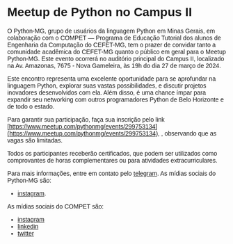 <style>
    body {
        font-family: sans-serif;
    }
</style>

# Meetup de Python no Campus II

O Python-MG, grupo de usuários da linguagem Python em Minas Gerais, em colaboração com o COMPET — Programa de Educação Tutorial dos alunos de Engenharia da Computação do CEFET-MG, tem o prazer de convidar tanto a comunidade acadêmica do CEFET-MG quanto o público em geral para o Meetup Python-MG. Este evento ocorrerá no auditório principal do Campus II, localizado na Av. Amazonas, 7675 - Nova Gameleira, às 19h do dia 27 de março de 2024.

Este encontro representa uma excelente oportunidade para se aprofundar na linguagem Python, explorar suas vastas possibilidades, e discutir projetos inovadores desenvolvidos com ela. Além disso, é uma chance ímpar para expandir seu networking com outros programadores Python de Belo Horizonte e de todo o estado.

Para garantir sua participação, faça sua inscrição pelo link [https://www.meetup.com/pythonmg/events/299753134](https://www.meetup.com/pythonmg/events/299753134), , observando que as vagas são limitadas.

Todos os participantes receberão certificados, que podem ser utilizados como comprovantes de horas complementares ou para atividades extracurriculares.

Para mais informações, entre em contato pelo [telegram](https://t.me/pythonmg). As mídias sociais do Python-MG são:

- [instagram](https://www.instagram.com/python.mg).

As mídias sociais do COMPET são:

- [instagram](https://www.instagram.com/compet.cefet/)
- [linkedin](https://www.linkedin.com/company/compet-cefetmg/)
- [twitter](https://twitter.com/compet_cefet)
